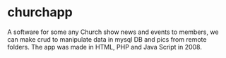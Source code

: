 # churchapp
A software for some any Church show news and events to members, we can make crud to manipulate data in mysql DB and pics from remote folders. The app was made in HTML, PHP and Java Script in 2008.

